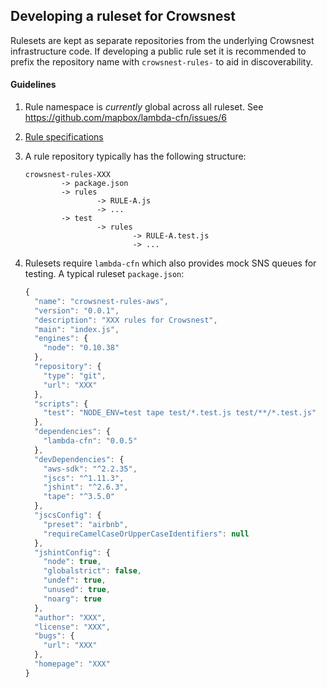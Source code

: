 ## Developing a ruleset for Crowsnest
Rulesets are kept as separate repositories from the underlying Crowsnest infrastructure code. If developing a public rule set it is recommended to prefix the repository name with `crowsnest-rules-` to aid in discoverability.

#### Guidelines
1. Rule namespace is _currently_ global across all ruleset. See https://github.com/mapbox/lambda-cfn/issues/6
2. [Rule specifications](https://github.com/mapbox/lambda-cfn/blob/master/rule-spec.md)
2. A rule repository typically has the following structure:

	```
	crowsnest-rules-XXX
			-> package.json
			-> rules
					-> RULE-A.js
					-> ...
			-> test
					-> rules
							-> RULE-A.test.js
							-> ...
	```

3. Rulesets require `lambda-cfn` which also provides mock SNS queues for testing. A typical ruleset `package.json`:

	```javascript
	{
	  "name": "crowsnest-rules-aws",
	  "version": "0.0.1",
	  "description": "XXX rules for Crowsnest",
	  "main": "index.js",
	  "engines": {
		"node": "0.10.38"
	  },
	  "repository": {
		"type": "git",
		"url": "XXX"
	  },
	  "scripts": {
		"test": "NODE_ENV=test tape test/*.test.js test/**/*.test.js"
	  },
	  "dependencies": {
		"lambda-cfn": "0.0.5"
	  },
	  "devDependencies": {
		"aws-sdk": "^2.2.35",
		"jscs": "^1.11.3",
		"jshint": "^2.6.3",
		"tape": "^3.5.0"
	  },
	  "jscsConfig": {
		"preset": "airbnb",
		"requireCamelCaseOrUpperCaseIdentifiers": null
	  },
	  "jshintConfig": {
		"node": true,
		"globalstrict": false,
		"undef": true,
		"unused": true,
		"noarg": true
	  },
	  "author": "XXX",
	  "license": "XXX",
	  "bugs": {
		"url": "XXX"
	  },
	  "homepage": "XXX"
	}
	```



